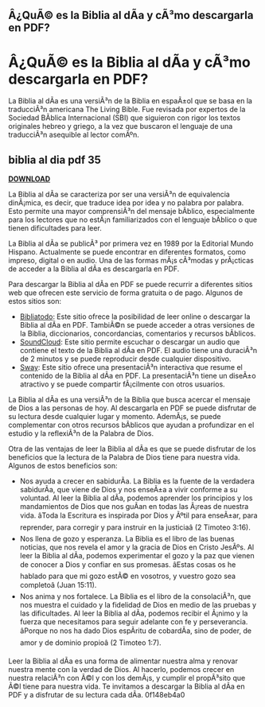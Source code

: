 ## Â¿QuÃ© es la Biblia al dÃ­a y cÃ³mo descargarla en PDF?

 


 
# Â¿QuÃ© es la Biblia al dÃ­a y cÃ³mo descargarla en PDF?
  
La Biblia al dÃ­a es una versiÃ³n de la Biblia en espaÃ±ol que se basa en la traducciÃ³n americana The Living Bible. Fue revisada por expertos de la Sociedad BÃ­blica Internacional (SBI) que siguieron con rigor los textos originales hebreo y griego, a la vez que buscaron el lenguaje de una traducciÃ³n asequible al lector comÃºn.
 
## biblia al dia pdf 35


[**DOWNLOAD**](https://www.google.com/url?q=https%3A%2F%2Fcinurl.com%2F2tLp4P&sa=D&sntz=1&usg=AOvVaw3hcNTWpQhcrry_t3aeKtmU)

  
La Biblia al dÃ­a se caracteriza por ser una versiÃ³n de equivalencia dinÃ¡mica, es decir, que traduce idea por idea y no palabra por palabra. Esto permite una mayor comprensiÃ³n del mensaje bÃ­blico, especialmente para los lectores que no estÃ¡n familiarizados con el lenguaje bÃ­blico o que tienen dificultades para leer.
  
La Biblia al dÃ­a se publicÃ³ por primera vez en 1989 por la Editorial Mundo Hispano. Actualmente se puede encontrar en diferentes formatos, como impreso, digital o en audio. Una de las formas mÃ¡s cÃ³modas y prÃ¡cticas de acceder a la Biblia al dÃ­a es descargarla en PDF.
  
Para descargar la Biblia al dÃ­a en PDF se puede recurrir a diferentes sitios web que ofrecen este servicio de forma gratuita o de pago. Algunos de estos sitios son:
  
- [Bibliatodo](https://www.bibliatodo.com/la-biblia/version/Biblia-al-dia): Este sitio ofrece la posibilidad de leer online o descargar la Biblia al dÃ­a en PDF. TambiÃ©n se puede acceder a otras versiones de la Biblia, diccionarios, concordancias, comentarios y recursos bÃ­blicos.
- [SoundCloud](https://soundcloud.com/rolanchieti1973/biblia-al-dia-pdf-35): Este sitio permite escuchar o descargar un audio que contiene el texto de la Biblia al dÃ­a en PDF. El audio tiene una duraciÃ³n de 2 minutos y se puede reproducir desde cualquier dispositivo.
- [Sway](https://sway.office.com/cWWqdeqNAmmlD5RM): Este sitio ofrece una presentaciÃ³n interactiva que resume el contenido de la Biblia al dÃ­a en PDF. La presentaciÃ³n tiene un diseÃ±o atractivo y se puede compartir fÃ¡cilmente con otros usuarios.

La Biblia al dÃ­a es una versiÃ³n de la Biblia que busca acercar el mensaje de Dios a las personas de hoy. Al descargarla en PDF se puede disfrutar de su lectura desde cualquier lugar y momento. AdemÃ¡s, se puede complementar con otros recursos bÃ­blicos que ayudan a profundizar en el estudio y la reflexiÃ³n de la Palabra de Dios.
  
Otra de las ventajas de leer la Biblia al dÃ­a es que se puede disfrutar de los beneficios que la lectura de la Palabra de Dios tiene para nuestra vida. Algunos de estos beneficios son:

- Nos ayuda a crecer en sabidurÃ­a. La Biblia es la fuente de la verdadera sabidurÃ­a, que viene de Dios y nos enseÃ±a a vivir conforme a su voluntad. Al leer la Biblia al dÃ­a, podemos aprender los principios y los mandamientos de Dios que nos guÃ­an en todas las Ã¡reas de nuestra vida. âToda la Escritura es inspirada por Dios y Ãºtil para enseÃ±ar, para reprender, para corregir y para instruir en la justiciaâ (2 Timoteo 3:16).
- Nos llena de gozo y esperanza. La Biblia es el libro de las buenas noticias, que nos revela el amor y la gracia de Dios en Cristo JesÃºs. Al leer la Biblia al dÃ­a, podemos experimentar el gozo y la paz que vienen de conocer a Dios y confiar en sus promesas. âEstas cosas os he hablado para que mi gozo estÃ© en vosotros, y vuestro gozo sea completoâ (Juan 15:11).
- Nos anima y nos fortalece. La Biblia es el libro de la consolaciÃ³n, que nos muestra el cuidado y la fidelidad de Dios en medio de las pruebas y las dificultades. Al leer la Biblia al dÃ­a, podemos recibir el Ã¡nimo y la fuerza que necesitamos para seguir adelante con fe y perseverancia. âPorque no nos ha dado Dios espÃ­ritu de cobardÃ­a, sino de poder, de amor y de dominio propioâ (2 Timoteo 1:7).

Leer la Biblia al dÃ­a es una forma de alimentar nuestra alma y renovar nuestra mente con la verdad de Dios. Al hacerlo, podemos crecer en nuestra relaciÃ³n con Ã©l y con los demÃ¡s, y cumplir el propÃ³sito que Ã©l tiene para nuestra vida. Te invitamos a descargar la Biblia al dÃ­a en PDF y a disfrutar de su lectura cada dÃ­a.
 0f148eb4a0
